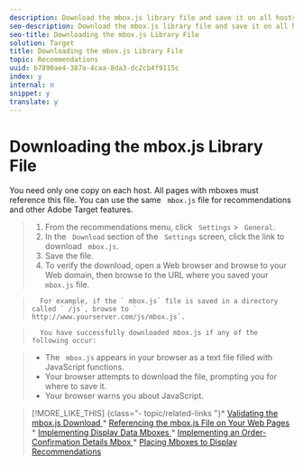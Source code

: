 ```yaml
---
description: Download the mbox.js library file and save it on all hosts (domains) serving mboxes.
seo-description: Download the mbox.js library file and save it on all hosts (domains) serving mboxes.
seo-title: Downloading the mbox.js Library File
solution: Target
title: Downloading the mbox.js Library File
topic: Recommendations
uuid: b7890ae4-387a-4caa-8da3-dc2cb4f9115c
index: y
internal: n
snippet: y
translate: y
---
```


# Downloading the mbox.js Library File

You need only one copy on each host. All pages with mboxes must reference this file. You can use the same ` mbox.js` file for recommendations and other Adobe Target features. 

>1. From the recommendations menu, click ` Settings` > ` General`.
>1. In the ` Download` section of the ` Settings` screen, click the link to download ` mbox.js`.
>1. Save the file.
>1. To verify the download, open a Web browser and browse to your Web domain, then browse to the URL where you saved your ` mbox.js` file.

>       For example, if the ` mbox.js` file is saved in a directory called ` /js`, browse to ` http://www.yourserver.com/js/mbox.js`. 

>       You have successfully downloaded mbox.js if any of the following occur: 

>    
>    * The ` mbox.js` appears in your browser as a text file filled with JavaScript functions.
>    * Your browser attempts to download the file, prompting you for where to save it.
>    * Your browser warns you about JavaScript.

>[!MORE_LIKE_THIS] {class="- topic/related-links "}* [ Validating the mbox.js Download ](t_Validating_the_mboxjs_Download.md#task_FA78EB3B991C43F9ADE507A16522B770)* [ Referencing the mbox.js File on Your Web Pages ](t_mboxjs_referencing_recs.md#task_69315D69881442209EB5CC8A5644CF37)* [ Implementing Display Data Mboxes ](t_data_mboxes_implementings_recs.md#task_83C1EA8433C249E1AC4BBEF591AC4FC3)* [ Implementing an Order-Confirmation Details Mbox ](t_mbox_orderconfirm_implementing_recs.md#task_AC372C1B9DFC4F5FB9DB4BDC759343EA)* [ Placing Mboxes to Display Recommendations ](t_mbox_placing_recs.md#task_F3638B849C9B45F197DBE49791AE13A1)